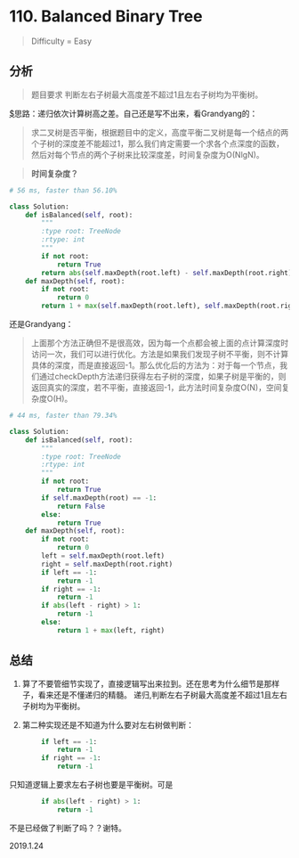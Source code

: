 # 110. Balanced Binary Tree
> Difficulty = Easy

## 分析

> 题目要求
> 判断左右子树最大高度差不超过1且左右子树均为平衡树。

[$](http://www.cnblogs.com/grandyang/p/4045660.html)思路：递归依次计算树高之差。自己还是写不出来，看Grandyang的：
> 求二叉树是否平衡，根据题目中的定义，高度平衡二叉树是每一个结点的两个子树的深度差不能超过1，那么我们肯定需要一个求各个点深度的函数，然后对每个节点的两个子树来比较深度差，时间复杂度为O(NlgN)。

> **时间复杂度？**

```python
# 56 ms, faster than 56.10%

class Solution:
	def isBalanced(self, root):
		"""
		:type root: TreeNode
		:rtype: int
		"""
		if not root:
			return True
		return abs(self.maxDepth(root.left) - self.maxDepth(root.right)) < 2 and self.isBalanced(root.left) and slef.isBalanced(root.right)
	def maxDepth(self, root):
		if not root:
			return 0
		return 1 + max(self.maxDepth(root.left), self.maxDepth(root.right))
```

还是Grandyang：
> 上面那个方法正确但不是很高效，因为每一个点都会被上面的点计算深度时访问一次，我们可以进行优化。方法是如果我们发现子树不平衡，则不计算具体的深度，而是直接返回-1。那么优化后的方法为：对于每一个节点，我们通过checkDepth方法递归获得左右子树的深度，如果子树是平衡的，则返回真实的深度，若不平衡，直接返回-1，此方法时间复杂度O(N)，空间复杂度O(H)。

```python
# 44 ms, faster than 79.34%

class Solution:
	def isBalanced(self, root):
		"""
		:type root: TreeNode
		:rtype: int
		"""
		if not root:
			return True
		if self.maxDepth(root) == -1:
			return False
		else:
			return True
	def maxDepth(self, root):
		if not root:
			return 0
		left = self.maxDepth(root.left)
		right = self.maxDepth(root.right)
		if left == -1:
			return -1
		if right == -1:
			return -1
		if abs(left - right) > 1:
			return -1
		else:
			return 1 + max(left, right)
```
## 总结

1. 算了不要管细节实现了，直接逻辑写出来拉到。还在思考为什么细节是那样子，看来还是不懂递归的精髓。
递归,判断左右子树最大高度差不超过1且左右子树均为平衡树。

2. 第二种实现还是不知道为什么要对左右树做判断：
```python
		if left == -1:
			return -1
		if right == -1:
			return -1
```

只知道逻辑上要求左右子树也要是平衡树。可是
```python
		if abs(left - right) > 1:
			return -1
```
不是已经做了判断了吗？？谢特。


2019.1.24